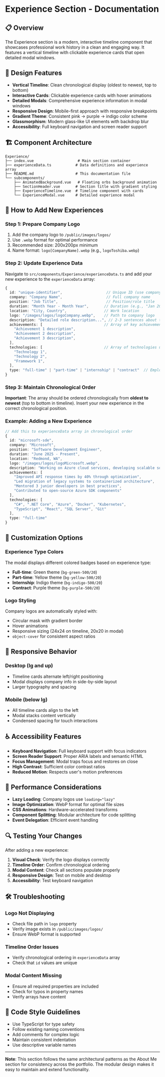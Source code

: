 # Experience Section - Documentation

## 📋 Overview

The Experience section is a modern, interactive timeline component that showcases professional work history in a clean and engaging way. It features a vertical timeline with clickable experience cards that open detailed modal windows.

## 🎨 Design Features

- **Vertical Timeline**: Clean chronological display (oldest to newest, top to bottom)
- **Interactive Cards**: Clickable experience cards with hover animations
- **Detailed Modals**: Comprehensive experience information in modal windows
- **Responsive Design**: Mobile-first approach with responsive breakpoints
- **Gradient Theme**: Consistent pink → purple → indigo color scheme
- **Glassmorphism**: Modern glass-like UI elements with backdrop blur
- **Accessibility**: Full keyboard navigation and screen reader support

## 🏗️ Component Architecture

```
Experience/
├── index.vue                    # Main section container
├── experienceData.ts           # Data definitions and experience array
├── README.md                   # This documentation file
└── subcomponents/
    ├── AnimatedBackground.vue   # Floating orbs background animation
    ├── SectionHeader.vue       # Section title with gradient styling
    ├── ExperienceTimeline.vue  # Timeline component with cards
    └── ExperienceModal.vue     # Detailed experience modal
```

## 🔧 How to Add New Experiences

### Step 1: Prepare Company Logo

1. Add the company logo to `/public/images/logos/`
2. Use `.webp` format for optimal performance
3. Recommended size: 200x200px minimum
4. Name format: `logo[CompanyName].webp` (e.g., `logoToshiba.webp`)

### Step 2: Update Experience Data

Navigate to `src/components/Experience/experienceData.ts` and add your new experience to the `experienceData` array:

```typescript
{
  id: "unique-identifier",                    // Unique ID (use company name + role)
  company: "Company Name",                    // Full company name
  position: "Job Title",                      // Position/role title
  duration: "Month Year - Month Year",       // Duration (e.g., "Jan 2024 - Present")
  location: "City, Country",                 // Work location
  logo: "/images/logos/logoCompany.webp",    // Path to company logo
  description: "Detailed role description...", // 2-3 sentences about the role
  achievements: [                            // Array of key achievements
    "Achievement 1 description",
    "Achievement 2 description",
    "Achievement 3 description",
  ],
  technologies: [                            // Array of technologies used
    "Technology 1",
    "Technology 2",
    "Framework 1",
  ],
  type: "full-time" | "part-time" | "internship" | "contract"  // Employment type
}
```

### Step 3: Maintain Chronological Order

**Important**: The array should be ordered chronologically from **oldest to newest** (top to bottom in timeline). Insert your new experience in the correct chronological position.

### Example: Adding a New Experience

```typescript
// Add this to experienceData array in chronological order
{
  id: "microsoft-sde",
  company: "Microsoft",
  position: "Software Development Engineer",
  duration: "June 2025 - Present",
  location: "Redmond, WA",
  logo: "/images/logos/logoMicrosoft.webp",
  description: "Working on Azure cloud services, developing scalable solutions for enterprise customers. Contributing to microservices architecture and implementing modern DevOps practices.",
  achievements: [
    "Improved API response times by 40% through optimization",
    "Led migration of legacy systems to containerized architecture",
    "Mentored 3 junior developers in best practices",
    "Contributed to open-source Azure SDK components"
  ],
  technologies: [
    "C#", ".NET Core", "Azure", "Docker", "Kubernetes",
    "TypeScript", "React", "SQL Server", "Git"
  ],
  type: "full-time"
}
```

## 🎨 Customization Options

### Experience Type Colors

The modal displays different colored badges based on experience type:

- **Full-time**: Green theme (`bg-green-500/20`)
- **Part-time**: Yellow theme (`bg-yellow-500/20`)
- **Internship**: Indigo theme (`bg-indigo-500/20`)
- **Contract**: Purple theme (`bg-purple-500/20`)

### Logo Styling

Company logos are automatically styled with:

- Circular mask with gradient border
- Hover animations
- Responsive sizing (24x24 on timeline, 20x20 in modal)
- `object-cover` for consistent aspect ratios

## 📱 Responsive Behavior

### Desktop (lg and up)

- Timeline cards alternate left/right positioning
- Modal displays company info in side-by-side layout
- Larger typography and spacing

### Mobile (below lg)

- All timeline cards align to the left
- Modal stacks content vertically
- Condensed spacing for touch interactions

## ♿ Accessibility Features

- **Keyboard Navigation**: Full keyboard support with focus indicators
- **Screen Reader Support**: Proper ARIA labels and semantic HTML
- **Focus Management**: Modal traps focus and restores on close
- **High Contrast**: Sufficient color contrast ratios
- **Reduced Motion**: Respects user's motion preferences

## 🚀 Performance Considerations

- **Lazy Loading**: Company logos use `loading="lazy"`
- **Image Optimization**: WebP format for optimal file sizes
- **CSS Animations**: Hardware-accelerated transforms
- **Component Splitting**: Modular architecture for code splitting
- **Event Delegation**: Efficient event handling

## 🔍 Testing Your Changes

After adding a new experience:

1. **Visual Check**: Verify the logo displays correctly
2. **Timeline Order**: Confirm chronological ordering
3. **Modal Content**: Check all sections populate properly
4. **Responsive Design**: Test on mobile and desktop
5. **Accessibility**: Test keyboard navigation

## 🛠️ Troubleshooting

### Logo Not Displaying

- Check file path in `logo` property
- Verify image exists in `/public/images/logos/`
- Ensure WebP format is supported

### Timeline Order Issues

- Verify chronological ordering in `experienceData` array
- Check that `id` values are unique

### Modal Content Missing

- Ensure all required properties are included
- Check for typos in property names
- Verify arrays have content

## 📝 Code Style Guidelines

- Use TypeScript for type safety
- Follow existing naming conventions
- Add comments for complex logic
- Maintain consistent indentation
- Use descriptive variable names

---

**Note**: This section follows the same architectural patterns as the About Me section for consistency across the portfolio. The modular design makes it easy to maintain and extend functionality.

